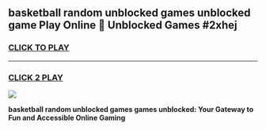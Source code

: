 
## basketball random unblocked games unblocked game Play Online 👋 Unblocked Games #2xhej
<h3>
<a href="https://premium.freeplayer.one?title=basketball_random_unblocked_games&ref=21F">CLICK TO PLAY</a></h3>
<hr>

<h3>
<a href="https://premium.freeplayer.one?title=basketball_random_unblocked_games&ref=21F">CLICK 2 PLAY</a>
  
</h3>

<a href="https://premium.freeplayer.one?title=basketball_random_unblocked_games&ref=21F/"><img src="https://clearcache.store/games.png"></a>


**basketball random unblocked games games unblocked: Your Gateway to Fun and Accessible Online Gaming**
